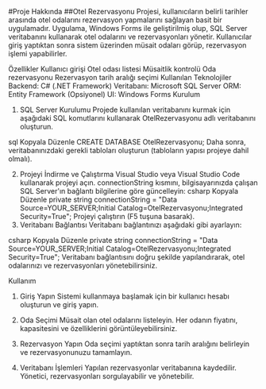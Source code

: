 #Proje Hakkında
##Otel Rezervasyonu Projesi, kullanıcıların belirli tarihler arasında otel odalarını rezervasyon yapmalarını sağlayan basit bir uygulamadır. Uygulama, Windows Forms ile geliştirilmiş olup, SQL Server veritabanını kullanarak otel odalarını ve rezervasyonları yönetir. Kullanıcılar giriş yaptıktan sonra sistem üzerinden müsait odaları görüp, rezervasyon işlemi yapabilirler.

Özellikler
Kullanıcı girişi
Otel odası listesi
Müsaitlik kontrolü
Oda rezervasyonu
Rezervasyon tarih aralığı seçimi
Kullanılan Teknolojiler
Backend: C# (.NET Framework)
Veritabanı: Microsoft SQL Server
ORM: Entity Framework (Opsiyonel)
UI: Windows Forms
Kurulum
1. SQL Server Kurulumu
Projede kullanılan veritabanını kurmak için aşağıdaki SQL komutlarını kullanarak OtelRezervasyonu adlı veritabanını oluşturun.

sql
Kopyala
Düzenle
CREATE DATABASE OtelRezervasyonu;
Daha sonra, veritabanınızdaki gerekli tabloları oluşturun (tabloların yapısı projeye dahil olmalı).

2. Projeyi İndirme ve Çalıştırma
Visual Studio veya Visual Studio Code kullanarak projeyi açın.
connectionString kısmını, bilgisayarınızda çalışan SQL Server'ın bağlantı bilgilerine göre güncelleyin:
csharp
Kopyala
Düzenle
private string connectionString = "Data Source=YOUR_SERVER;Initial Catalog=OtelRezervasyonu;Integrated Security=True";
Projeyi çalıştırın (F5 tuşuna basarak).
3. Veritabanı Bağlantısı
Veritabanı bağlantınızı aşağıdaki gibi ayarlayın:

csharp
Kopyala
Düzenle
private string connectionString = "Data Source=YOUR_SERVER;Initial Catalog=OtelRezervasyonu;Integrated Security=True";
Veritabanı bağlantısını doğru şekilde yapılandırarak, otel odalarınızı ve rezervasyonları yönetebilirsiniz.

Kullanım
1. Giriş Yapın
Sistemi kullanmaya başlamak için bir kullanıcı hesabı oluşturun ve giriş yapın.

2. Oda Seçimi
Müsait olan otel odalarını listeleyin. Her odanın fiyatını, kapasitesini ve özelliklerini görüntüleyebilirsiniz.

3. Rezervasyon Yapın
Oda seçimi yaptıktan sonra tarih aralığını belirleyin ve rezervasyonunuzu tamamlayın.

4. Veritabanı İşlemleri
Yapılan rezervasyonlar veritabanına kaydedilir. Yönetici, rezervasyonları sorgulayabilir ve yönetebilir.
